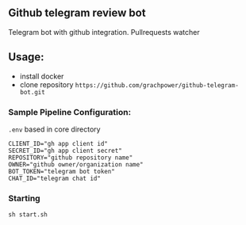 ## Github telegram review bot

Telegram bot with github integration. Pullrequests watcher

## Usage:

* install docker
* clone repository `https://github.com/grachpower/github-telegram-bot.git`

### Sample Pipeline Configuration:

`.env` based in core directory
```
CLIENT_ID="gh app client id" 
SECRET_ID="gh app client secret"
REPOSITORY="github repository name"
OWNER="github owner/organization name"
BOT_TOKEN="telegram bot token"
CHAT_ID="telegram chat id"
```

### Starting
```
sh start.sh
```
